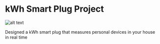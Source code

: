 # kWh Smart Plug Project
![alt text](https://raw.githubusercontent.com/tyridings/kWh_Meter_Project/branch/path/to/Final_Design.jpg)

Designed a kWh smart plug that measures personal devices in your house in real time
